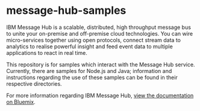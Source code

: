 # message-hub-samples
IBM Message Hub is a scalable, distributed, high throughput message bus to unite your on-premise and off-premise cloud technologies. You can wire micro-services together using open protocols, connect stream data to analytics to realise powerful insight and feed event data to multiple applications to react in real time.

This repository is for samples which interact with the Message Hub service. Currently, there are samples for Node.js and Java; information and instructions regarding the use of these samples can be found in their respective directories.

For more information regarding IBM Message Hub, [view the documentation on Bluemix](https://www.ng.bluemix.net/docs/services/MessageHub/index.html).
